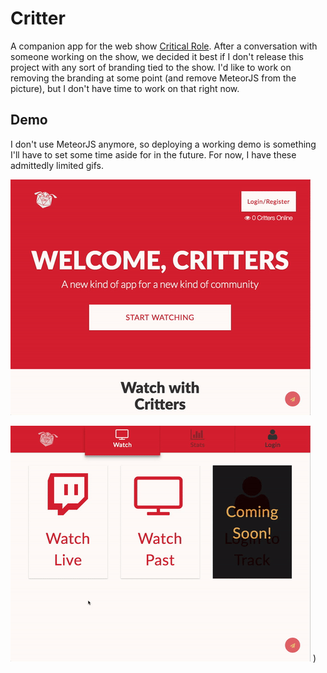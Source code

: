 # Critter
A companion app for the web show [Critical Role](http://critrole.com). After a conversation with someone working on the show, we decided it best if I don't release this project with any sort of branding tied to the show. I'd like to work on removing the branding at some point (and remove MeteorJS from the picture), but I don't have time to work on that right now.

## Demo
I don't use MeteorJS anymore, so deploying a working demo is something I'll have to set some time aside for in the future. For now, I have these admittedly limited gifs.

![Demo Gif 1](https://raw.githubusercontent.com/mCornish/critter/master/demo/critter-gif-1.gif)

![Demo Gif 1](https://raw.githubusercontent.com/mCornish/critter/master/demo/critter-gif-2.gif)
)
